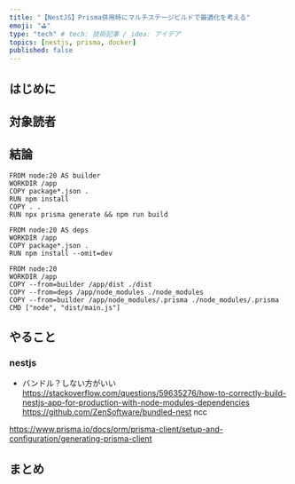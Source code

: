 ```yaml
---
title: "【NestJS】Prisma併用時にマルチステージビルドで最適化を考える"
emoji: "⛳"
type: "tech" # tech: 技術記事 / idea: アイデア
topics: [nestjs, prisma, docker]
published: false
---
```


## はじめに

## 対象読者

## 結論

```dockerfile:Dockerfile
FROM node:20 AS builder
WORKDIR /app
COPY package*.json .
RUN npm install
COPY . .
RUN npx prisma generate && npm run build

FROM node:20 AS deps
WORKDIR /app
COPY package*.json .
RUN npm install --omit=dev

FROM node:20
WORKDIR /app
COPY --from=builder /app/dist ./dist
COPY --from=deps /app/node_modules ./node_modules
COPY --from=builder /app/node_modules/.prisma ./node_modules/.prisma
CMD ["node", "dist/main.js"]
```

## やること

### nestjs

- バンドル？しない方がいい
  https://stackoverflow.com/questions/59635276/how-to-correctly-build-nestjs-app-for-production-with-node-modules-dependencies
  https://github.com/ZenSoftware/bundled-nest
  ncc

https://www.prisma.io/docs/orm/prisma-client/setup-and-configuration/generating-prisma-client

## まとめ
